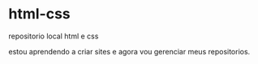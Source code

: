 # html-css
 repositorio local html e css

estou aprendendo a criar sites e agora vou gerenciar meus repositorios.